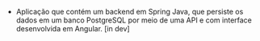 - Aplicação que contém um backend em Spring Java, que persiste os dados em um banco PostgreSQL por meio de uma API e com interface desenvolvida em Angular. [in dev]
